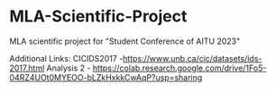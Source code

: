 # MLA-Scientific-Project
MLA scientific project for "Student Conference of AITU 2023"

Additional Links:
CICIDS2017 -https://www.unb.ca/cic/datasets/ids-2017.html
Analysis 2 - https://colab.research.google.com/drive/1Fo5-04RZ4UOt0MYEOO-bLZkHxkkCwAqP?usp=sharing

